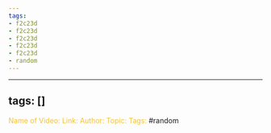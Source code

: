 ```yaml
---
tags:
- f2c23d
- f2c23d
- f2c23d
- f2c23d
- f2c23d
- random
---
```


---
tags: []
---

<span style="color: #f2c23d;">Name of Video:</span> 
<span style="color: #f2c23d;">Link: </span>
<span style="color: #f2c23d;">Author: </span>
<span style="color: #f2c23d;">Topic: </span>
<span style="color: #f2c23d;">Tags:</span> #random 